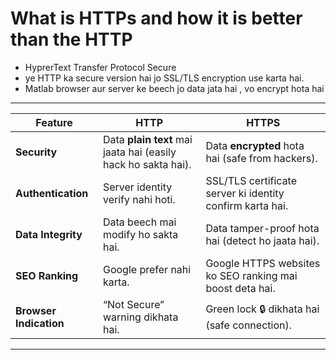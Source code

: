 # What is HTTPs and how it is better than the HTTP

- HyprerText Transfer Protocol Secure
- ye HTTP ka secure version hai jo SSL/TLS encryption use karta hai.
- Matlab browser aur server ke beech jo data jata hai , vo encrypt hota hai 

---


| Feature                | **HTTP**                                                      | **HTTPS**                                                 |
| ---------------------- | ------------------------------------------------------------- | --------------------------------------------------------- |
| **Security**           | Data **plain text** mai jaata hai (easily hack ho sakta hai). | Data **encrypted** hota hai (safe from hackers).          |
| **Authentication**     | Server identity verify nahi hoti.                             | SSL/TLS certificate server ki identity confirm karta hai. |
| **Data Integrity**     | Data beech mai modify ho sakta hai.                           | Data tamper-proof hota hai (detect ho jaata hai).         |
| **SEO Ranking**        | Google prefer nahi karta.                                     | Google HTTPS websites ko SEO ranking mai boost deta hai.  |
| **Browser Indication** | “Not Secure” warning dikhata hai.                             | Green lock 🔒 dikhata hai (safe connection).              |



---



